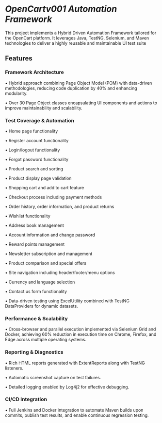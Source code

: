 # ***OpenCartv001 Automation Framework***

This project implements a Hybrid Driven Automation Framework tailored for the OpenCart platform. It leverages Java, TestNG, Selenium, and Maven technologies to deliver a highly reusable and maintainable UI test suite

##  **Features**

### Framework Architecture

•	Hybrid approach combining Page Object Model (POM) with data-driven methodologies, reducing code duplication by 40% and enhancing modularity.

•	Over 30 Page Object classes encapsulating UI components and actions to improve maintainability and scalability.

### **Test Coverage & Automation**

•	Home page functionality

•	Register account functionality

•	Login/logout functionality

•	Forgot password functionality

•	Product search and sorting

•	Product display page validation

•	Shopping cart and add to cart feature

•	Checkout process including payment methods

•	Order history, order information, and product returns

•	Wishlist functionality

•	Address book management

•	Account information and change password

•	Reward points management

•	Newsletter subscription and management

•	Product comparison and special offers

•	Site navigation including header/footer/menu options

•	Currency and language selection

•	Contact us form functionality

•	Data-driven testing using ExcelUtility combined with TestNG DataProviders for dynamic datasets.

### **Performance & Scalability**

•	Cross-browser and parallel execution implemented via Selenium Grid and Docker, achieving 60% reduction in execution time on Chrome, Firefox, and Edge across multiple operating systems.

### **Reporting & Diagnostics**

•	Rich HTML reports generated with ExtentReports along with TestNG listeners.

•	Automatic screenshot capture on test failures.

•	Detailed logging enabled by Log4j2 for effective debugging.

### **CI/CD Integration**

•	Full Jenkins and Docker integration to automate Maven builds upon commits, publish test results, and enable continuous regression testing.




